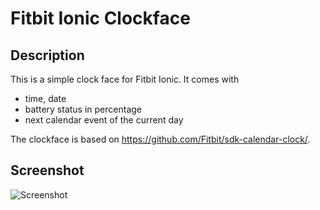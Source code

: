 # Fitbit Ionic Clockface

## Description 

This is a simple clock face for Fitbit Ionic. 
It comes with
- time, date
- battery status in percentage 
- next calendar event of the current day

The clockface is based on https://github.com/Fitbit/sdk-calendar-clock/.

## Screenshot 

![Screenshot](screenshot.png)
